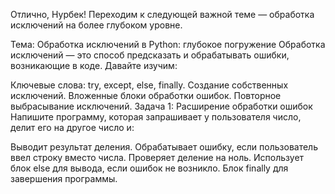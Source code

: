 Отлично, Нурбек! Переходим к следующей важной теме — обработка исключений на более глубоком уровне.

Тема: Обработка исключений в Python: глубокое погружение
Обработка исключений — это способ предсказать и обрабатывать ошибки, возникающие в коде. Давайте изучим:

Ключевые слова: try, except, else, finally.
Создание собственных исключений.
Вложенные блоки обработки ошибок.
Повторное выбрасывание исключений.
Задача 1: Расширение обработки ошибок
Напишите программу, которая запрашивает у пользователя число, делит его на другое число и:

Выводит результат деления.
Обрабатывает ошибку, если пользователь ввел строку вместо числа.
Проверяет деление на ноль.
Использует блок else для вывода, если ошибок не возникло.
Блок finally для завершения программы.